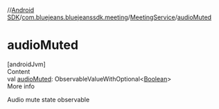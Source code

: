 //[Android SDK](../../../index.md)/[com.bluejeans.bluejeanssdk.meeting](../index.md)/[MeetingService](index.md)/[audioMuted](audio-muted.md)



# audioMuted  
[androidJvm]  
Content  
val [audioMuted](audio-muted.md): ObservableValueWithOptional<[Boolean](https://kotlinlang.org/api/latest/jvm/stdlib/kotlin/-boolean/index.html)>  
More info  


Audio mute state observable

  



